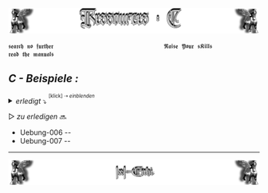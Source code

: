 <!--  library to learn C   📓📚  -->
![Lamassu_c](https://github.com/IxI-Enki/IxI-Enki/blob/main/.dev/visual/Lamassu_Ressources_C%20%5B(Kopfzeile)(tiny)%5D.png?raw=true)  

    𝖘𝖊𝖆𝖗𝖈𝖍 𝖓𝖔 𝖋𝖚𝖗𝖙𝖍𝖊𝖗                               𝕽𝖆𝖎𝖘𝖊 𝖄𝖔𝖚𝖗 𝖘𝕶𝖎𝖑𝖑𝖘                               𝖗𝖊𝖆𝖉 𝖙𝖍𝖊 𝖒𝖆𝖓𝖚𝖆𝖑𝖘
<!-- Übungen -->
## ***C - Beispiele :***
*<details><summary> erledigt*   ⤵  <sup><sup>[klick] ⇢ *einblenden*</sub></sup>    </summary>
<!-- FERTIGE Übungen: -->
- Uebung-001 -- [QuaderBerechner](https://github.com/IxI-Enki/Uebung-cabspr-00) 
- Uebung-002 -- ```übersprungen```
- Uebung-003 -- [Taschenrechner](https://github.com/IxI-Enki/Uebung-cabspr-003) 
- Uebung-004 -- [TaschenrechnerPlus](https://github.com/IxI-Enki/Uebung-cabspr-004) 
- Uebung-005 -- [Temperaturtabelle](https://github.com/IxI-Enki/Uebung-cabspr-005) 

---
</details>

<!-- NÄCHSTE Übungen -->
▷   *zu erledigen*   🔜
- Uebung-006 -- 
- Uebung-007 -- 

---  
<!--  🧠by: github.com/IxI-Enki💭  -->
![Lamassu_(x2)](https://github.com/IxI-Enki/IxI-Enki/blob/main/.dev/visual/Lamassu_IxI-Enki%20%5B(Fusszeile)(tiny)%5D.png?raw=true)
